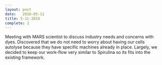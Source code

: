 ```yaml
---
layout: post
date:   2016-05-11
title: 5-11-2016
complete: 1
---
```


Meeting with MARS scientist to discuss industry needs and concerns with dyes. Discovered that we do not need to worry about having our cells autolyse because they have specific machines already in place. Largely, we decided to keep our work-flow very similar to Spirulina so its fits into the existing framework. 